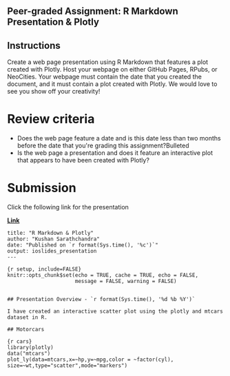 ## Peer-graded Assignment: R Markdown Presentation & Plotly

## Instructions

Create a web page presentation using R Markdown that features a plot created with Plotly. Host your webpage on either GitHub Pages, RPubs, or NeoCities. Your webpage must contain the date that you created the document, and it must contain a plot created with Plotly. We would love to see you show off your creativity! 

# Review criteria
- Does the web page feature a date and is this date less than two months before the date that you're grading this assignment?Bulleted
- Is the web page a presentation and does it feature an interactive plot that appears to have been created with Plotly?

# Submission

Click the following link for the presentation

**[Link](url)**

```
title: "R Markdown & Plotly"
author: "Kushan Sarathchandra"
date: "Published on `r format(Sys.time(), '%c')`"
output: ioslides_presentation
---

{r setup, include=FALSE}
knitr::opts_chunk$set(echo = TRUE, cache = TRUE, echo = FALSE, 
                      message = FALSE, warning = FALSE)


## Presentation Overview - `r format(Sys.time(), '%d %b %Y')`

I have created an interactive scatter plot using the plotly and mtcars dataset in R.

## Motorcars

{r cars}
library(plotly)
data("mtcars")
plot_ly(data=mtcars,x=~hp,y=~mpg,color = ~factor(cyl),
size=~wt,type="scatter",mode="markers")
```
